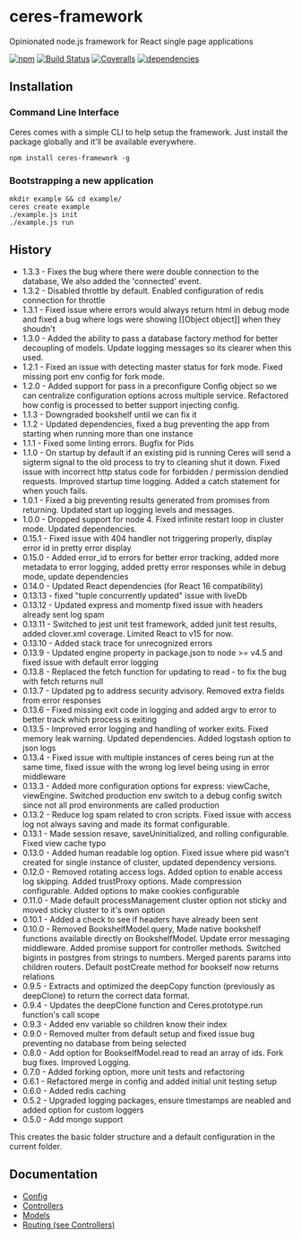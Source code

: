 # ceres-framework

Opinionated node.js framework for React single page applications

[![npm](https://img.shields.io/npm/v/ceres-framework.svg?maxAge=2592000)](https://www.npmjs.com/package/ceres-framework)
[![Build Status](http://img.shields.io/travis/ship-components/ceres-framework/master.svg?style=flat)](https://travis-ci.org/ship-components/ceres-framework)
[![Coveralls](https://img.shields.io/coveralls/ship-components/ceres-framework.svg)](https://coveralls.io/github/ship-components/ceres-framework)
[![dependencies](https://img.shields.io/david/ship-components/ceres-framework.svg?style=flat)](https://david-dm.org/ship-components/ceres-framework)

## Installation

### Command Line Interface

Ceres comes with a simple CLI to help setup the framework. Just install the package globally and it'll be available everywhere.

```shell
npm install ceres-framework -g
```

### Bootstrapping a new application

```shell
mkdir example && cd example/
ceres create example
./example.js init
./example.js run
```

## History

- 1.3.3 - Fixes the bug where there were double connection to the database, We also added the 'connected' event.
- 1.3.2 - Disabled throttle by default. Enabled configuration of redis connection for throttle
- 1.3.1 - Fixed issue where errors would always return html in debug mode and fixed a bug where logs were showing [[Object object]] when they shoudn't
- 1.3.0 - Added the ability to pass a database factory method for better decoupling of models. Update logging messages so its clearer when this used.
- 1.2.1 - Fixed an issue with detecting master status for fork mode. Fixed missing port env config for fork mode.
- 1.2.0 - Added support for pass in a preconfigure Config object so we can centralize configuration options across multiple service. Refactored how config is processed to better support injecting config.
- 1.1.3 - Downgraded bookshelf until we can fix it
- 1.1.2 - Updated dependencies, fixed a bug preventing the app from starting when running more than one instance
- 1.1.1 - Fixed some linting errors. Bugfix for Pids
- 1.1.0 - On startup by default if an existing pid is running Ceres will send a sigterm signal to the old process to try to cleaning shut it down. Fixed issue with incorrect http status code for forbidden / permission dendied requests. Improved startup time logging. Added a catch statement for when youch fails.
- 1.0.1 - Fixed a big preventing results generated from promises from returning. Updated start up logging levels and messages.
- 1.0.0 - Dropped support for node 4. Fixed infinite restart loop in cluster mode. Updated dependencies.
- 0.15.1 - Fixed issue with 404 handler not triggering properly, display error id in pretty error display
- 0.15.0 - Added error_id to errors for better error tracking, added more metadata to error logging, added pretty error responses while in debug mode, update dependencies
- 0.14.0 - Updated React dependencies (for React 16 compatibility)
- 0.13.13 - fixed "tuple concurrently updated" issue with liveDb
- 0.13.12 - Updated express and momentp fixed issue with headers already sent log spam
- 0.13.11 - Switched to jest unit test framework, added junit test results, added clover.xml coverage. Limited React to v15 for now.
- 0.13.10 - Added stack trace for unrecognized errors
- 0.13.9 - Updated engine property in package.json to node >= v4.5 and fixed issue with default error logging
- 0.13.8 - Replaced the fetch function for updating to read - to fix the bug with fetch returns null
- 0.13.7 - Updated pg to address security advisory. Removed extra fields from error responses
- 0.13.6 - Fixed missing exit code in logging and added argv to error to better track which process is exiting
- 0.13.5 - Improved error logging and handling of worker exits. Fixed memory leak warning. Updated dependencies. Added logstash option to json logs
- 0.13.4 - Fixed issue with multiple instances of ceres being run at the same time, fixed issue with the wrong log level being using in error middleware
- 0.13.3 - Added more configuration options for express: viewCache, viewEngine. Switched production env switch to a debug config switch since not all prod environments are called production
- 0.13.2 - Reduce log spam related to cron scripts. Fixed issue with access log not always saving and made its format configurable.
- 0.13.1 - Made session resave, saveUninitialized, and rolling configurable. Fixed view cache typo
- 0.13.0 - Added human readable log option. Fixed issue where pid wasn't created for single instance of cluster, updated dependency versions.
- 0.12.0 - Removed rotating access logs. Added option to enable access log skipping. Added trustProxy options. Made compression configurable. Added options to make cookies configurable
- 0.11.0 - Made default processManagement cluster option not sticky and moved sticky cluster to it's own option
- 0.10.1 - Added a check to see if headers have already been sent
- 0.10.0 - Removed BookshelfModel.query, Made native bookshelf functions available directly on BookshelfModel. Update error messaging middleware. Added promise support for controller methods. Switched bigints in postgres from strings to numbers. Merged parents params into children routers. Default postCreate method for bookself now returns relations
- 0.9.5 - Extracts and optimized the deepCopy function (previously as deepClone) to return the correct data format.
- 0.9.4 - Updates the deepClone function and Ceres.prototype.run function's call scope
- 0.9.3 - Added env variable so children know their index
- 0.9.0 - Removed multer from default setup and fixed issue bug preventing no database from being selected
- 0.8.0 - Add option for BookselfModel.read to read an array of ids. Fork bug fixes. Improved Logging.
- 0.7.0 - Added forking option, more unit tests and refactoring
- 0.6.1 - Refactored merge in config and added initial unit testing setup
- 0.6.0 - Added redis caching
- 0.5.2 - Upgraded logging packages, ensure timestamps are neabled and added option for custom loggers
- 0.5.0 - Add mongo support

This creates the basic folder structure and a default configuration in the current folder.

## Documentation

- [Config](docs/config.md)
- [Controllers](docs/controllers.md)
- [Models](docs/models.md)
- [Routing (see Controllers)](docs/controllers.md)
